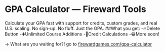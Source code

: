 # GPA Calculator — Fireward Tools
Calculate your GPA fast with support for credits, custom grades, and real U.S. scaling.
No sign-up. No fluff. Just the GPA.
##What you get:
-🔥Delete Button
-➕Unlimited Course Additions
-🧮Credit Calculations
-😁More soon!

→ What are you waiting for?! go to [firewardgames.com/gpa-calculator](firewardgames.com/gpa-calculator)
